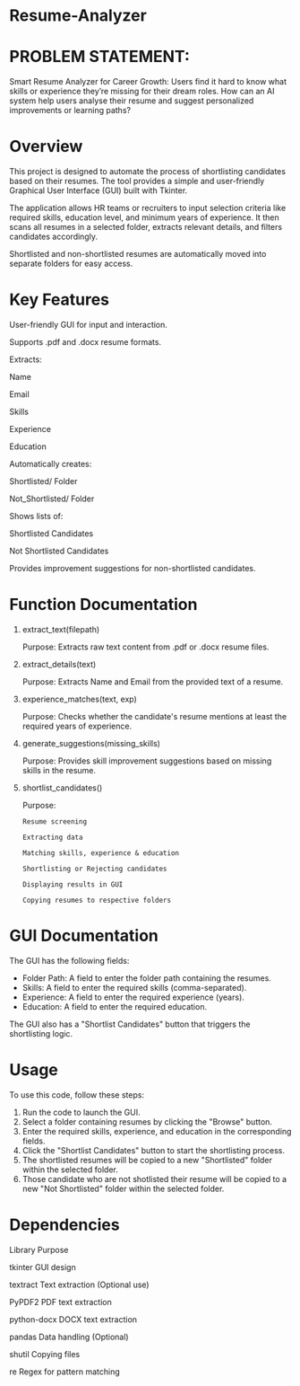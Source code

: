 # Resume-Analyzer
# PROBLEM STATEMENT:
Smart Resume Analyzer for Career Growth: Users find it hard to know what skills or experience they’re missing for their dream roles.
How can an AI system help users analyse their resume and suggest personalized improvements or learning paths?                                              

# Overview
This project is designed to automate the process of shortlisting candidates based on their resumes. The tool provides a simple and user-friendly Graphical User Interface (GUI) built with Tkinter.

The application allows HR teams or recruiters to input selection criteria like required skills, education level, and minimum years of experience. It then scans all resumes in a selected folder, extracts relevant details, and filters candidates accordingly.

Shortlisted and non-shortlisted resumes are automatically moved into separate folders for easy access.
# Key Features
User-friendly GUI for input and interaction.

Supports .pdf and .docx resume formats.

Extracts:

Name

Email

Skills

Experience

Education

Automatically creates:

Shortlisted/ Folder

Not_Shortlisted/ Folder

Shows lists of:

Shortlisted Candidates

Not Shortlisted Candidates

Provides improvement suggestions for non-shortlisted candidates.

# Function Documentation
1. extract_text(filepath)
   
    Purpose:
Extracts raw text content from .pdf or .docx resume files.

2. extract_details(text)

    Purpose:
Extracts Name and Email from the provided text of a resume.

3. experience_matches(text, exp)

    Purpose:
Checks whether the candidate's resume mentions at least the required years of experience.

4. generate_suggestions(missing_skills)
   
    Purpose:
Provides skill improvement suggestions based on missing skills in the resume.

5. shortlist_candidates()
   
    Purpose:
   
       Resume screening
   
       Extracting data
   
       Matching skills, experience & education
   
       Shortlisting or Rejecting candidates
   
       Displaying results in GUI
   
       Copying resumes to respective folders

# GUI Documentation
The GUI has the following fields:

- Folder Path: A field to enter the folder path containing the resumes.
- Skills: A field to enter the required skills (comma-separated).
- Experience: A field to enter the required experience (years).
- Education: A field to enter the required education.

The GUI also has a "Shortlist Candidates" button that triggers the shortlisting logic.

# Usage
To use this code, follow these steps:

1. Run the code to launch the GUI.
2. Select a folder containing resumes by clicking the "Browse" button.
3. Enter the required skills, experience, and education in the corresponding fields.
4. Click the "Shortlist Candidates" button to start the shortlisting process.
5. The shortlisted resumes will be copied to a new "Shortlisted" folder within the selected folder.
6. Those candidate who are not shotlisted their resume will be copied to a new "Not Shortlisted" folder within the selected folder.
# Dependencies
Library	Purpose

tkinter	GUI design

textract	Text extraction (Optional use)

PyPDF2	PDF text extraction

python-docx	DOCX text extraction

pandas	Data handling (Optional)

shutil	Copying files

re	Regex for pattern matching
